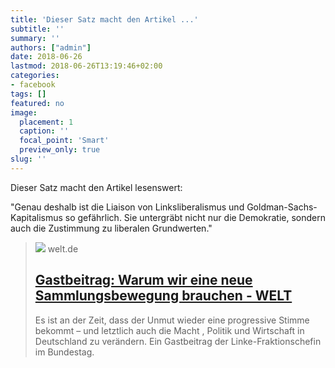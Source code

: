 ```yaml
---
title: 'Dieser Satz macht den Artikel ...'
subtitle: ''
summary: ''
authors: ["admin"]
date: 2018-06-26
lastmod: 2018-06-26T13:19:46+02:00
categories:
- facebook
tags: []
featured: no
image:
  placement: 1
  caption: ''
  focal_point: 'Smart'
  preview_only: true
slug: ''
---
```

Dieser Satz macht den Artikel lesenswert:

"Genau deshalb ist die Liaison von Linksliberalismus und Goldman-Sachs-Kapitalismus so gefährlich. Sie untergräbt nicht nur die Demokratie, sondern auch die Zustimmung zu liberalen Grundwerten."
> [![](https://img.welt.de/img/debatte/kommentare/mobile178121520/3111357507-ci16x9-w1200/Sahra-frueher-Sarah-Wagenknecht.jpg)](https://www.welt.de/debatte/kommentare/article178121522/Gastbeitrag-Warum-wir-eine-neue-Sammlungsbewegung-brauchen.html)
> welt.de
> ## [Gastbeitrag: Warum wir eine neue Sammlungsbewegung brauchen - WELT](https://www.welt.de/debatte/kommentare/article178121522/Gastbeitrag-Warum-wir-eine-neue-Sammlungsbewegung-brauchen.html)
>
>Es ist an der Zeit, dass der Unmut wieder eine progressive Stimme bekommt – und letztlich auch die Macht , Politik und Wirtschaft in Deutschland zu verändern. Ein Gastbeitrag der Linke-Fraktionschefin im Bundestag.

